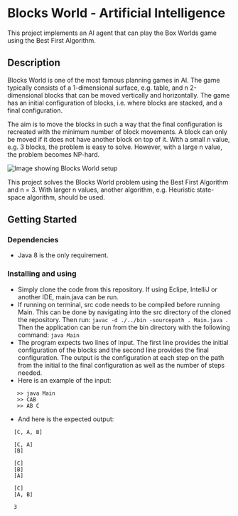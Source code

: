 # Blocks World - Artificial Intelligence

This project implements an AI agent that can play the Box Worlds game using the Best First Algorithm.

## Description

Blocks World is one of the most famous planning games in AI. The game typically consists of a 1-dimensional surface, e.g. table, and n 2-dimensional blocks that can be moved vertically and horizontally. The game has an initial configuration of blocks, i.e. where blocks are stacked, and a final configuration. 

The aim is to move the blocks in such a way that the final configuration is recreated with the minimum number of block movements. A block can only be moved if it does not have another block on top of it. With a small n value, e.g. 3 blocks, the problem is easy to solve. However, with a large n value, the problem becomes NP-hard. 

![Image showing Blocks World setup](https://www.researchgate.net/profile/William-Kennedy-17/publication/228946818/figure/fig1/AS:669429281067019@1536615786725/A-Blocks-World-Problem.png)

This project solves the Blocks World problem using the Best First Algorithm and n = 3. With larger n values, another algorithm, e.g. Heuristic state-space algorithm, should be used.

## Getting Started

### Dependencies

* Java 8 is the only requirement. 

### Installing and using

* Simply clone the code from this repository. If using Eclipe, IntelliJ or another IDE, main.java can be run.
* If running on terminal, src code needs to be compiled before running Main. This can be done by navigating into the src directory of the cloned the repository. Then run: ```javac -d ./../bin -sourcepath . Main.java ```. Then the application can be run from the bin directory with the following command: ```java Main```
* The program expects two lines of input. The first line provides the initial configuration of the blocks and the second line provides the final configuration. The output is the configuration at each step on the path from the initial to the final configuration as well as the number of steps needed.
* Here is an example of the input:
```
   >> java Main
   >> CAB
   >> AB C
```
* And here is the expected output:
```
  [C, A, B]
  
  [C, A]
  [B]
  
  [C]
  [B]
  [A]
  
  [C]
  [A, B]
  
  3
```
